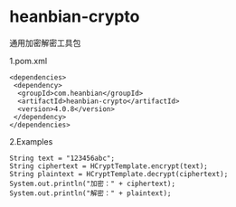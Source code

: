 # heanbian-crypto
通用加密解密工具包

1.pom.xml
```
<dependencies>
 <dependency>
  <groupId>com.heanbian</groupId>
  <artifactId>heanbian-crypto</artifactId>
  <version>4.0.8</version>
 </dependency>
</dependencies>
```

2.Examples
``` 
String text = "123456abc";
String ciphertext = HCryptTemplate.encrypt(text);
String plaintext = HCryptTemplate.decrypt(ciphertext);
System.out.println("加密：" + ciphertext);
System.out.println("解密：" + plaintext);
```
